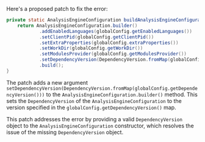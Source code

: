 Here's a proposed patch to fix the error:
```java
private static AnalysisEngineConfiguration buildAnalysisEngineConfiguration() {
    return AnalysisEngineConfiguration.builder()
            .addEnabledLanguages(globalConfig.getEnabledLanguages())
            .setClientPid(globalConfig.getClientPid())
            .setExtraProperties(globalConfig.extraProperties())
            .setWorkDir(globalConfig.getWorkDir())
            .setModulesProvider(globalConfig.getModulesProvider())
            .setDependencyVersion(DependencyVersion.fromMap(globalConfig.getDependencyVersion()))
            .build();
}
```
The patch adds a new argument `setDependencyVersion(DependencyVersion.fromMap(globalConfig.getDependencyVersion()))` to the `AnalysisEngineConfiguration.builder()` method. This sets the `DependencyVersion` of the `AnalysisEngineConfiguration` to the version specified in the `globalConfig.getDependencyVersion()` map.

This patch addresses the error by providing a valid `DependencyVersion` object to the `AnalysisEngineConfiguration` constructor, which resolves the issue of the missing `DependencyVersion` object.